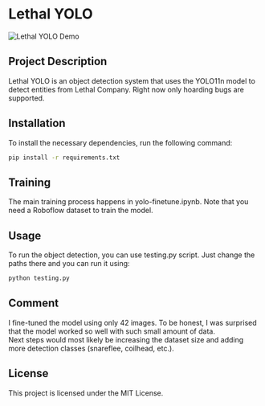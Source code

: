 # Lethal YOLO

![Lethal YOLO Demo](example.gif)

## Project Description
Lethal YOLO is an object detection system that uses the YOLO11n model to detect entities from Lethal Company. Right now only hoarding bugs are supported.

## Installation
To install the necessary dependencies, run the following command:
```bash
pip install -r requirements.txt
```

## Training
The main training process happens in yolo-finetune.ipynb. Note that you need a Roboflow dataset to train the model.

## Usage
To run the object detection, you can use testing.py script. Just change the paths there and you can run it using:
```bash
python testing.py
```

## Comment
I fine-tuned the model using only 42 images. To be honest, I was surprised that the model worked so well with such small amount of data.  
Next steps would most likely be increasing the dataset size and adding more detection classes (snareflee, coilhead, etc.).

## License
This project is licensed under the MIT License.
